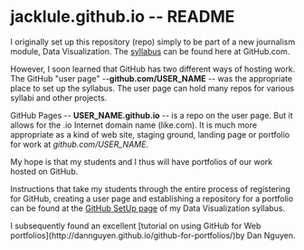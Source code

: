 # jacklule.github.io -- README

<p>I originally set up this repository (repo) simply to be part of a new journalism module, Data Visualization. The <a href="https://github.com/jacklule/DataViz-Syllabus">syllabus</a> can be found here at GitHub.com.</p>

<p>However, I soon learned that GitHub has two different ways of hosting work. The GitHub "user page" --<b>github.com/USER_NAME</b> -- was the appropriate place to set up the syllabus. The user page can hold many repos for various syllabi and other projects.</p>

<p>GitHub Pages -- <b>USER_NAME.github.io</b> -- is a repo on the user page. But it allows for the .io Internet domain name (like.com). It is much more appropriate as a kind of web site, staging ground, landing page or portfolio for work at <i>github.com/USER_NAME</i>.</p>

<p>My hope is that my students and I thus will have portfolios of our work hosted on GitHub.</p>

<p>Instructions that take my students through the entire process of registering for GitHub, creating a user page and establishing a repository for a portfolio can be found at the <a href="https://github.com/jacklule/DataViz-Syllabus/blob/master/GitHubSetUp.md">GitHub SetUp page</a> of my Data Visualization syllabus.</p>

<p>I subsequently found an excellent [tutorial on using GitHub for Web portfolios](http://dannguyen.github.io/github-for-portfolios/)by Dan Nguyen.




